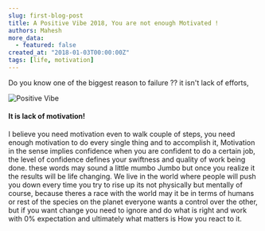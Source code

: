 ```yaml
---
slug: first-blog-post
title: A Positive Vibe 2018, You are not enough Motivated !
authors: Mahesh
more_data:
  - featured: false
created_at: "2018-01-03T00:00:00Z"
tags: [life, motivation]
---
```


Do you know one of the biggest reason to failure ?? it isn't lack of efforts,

![Positive Vibe](https://steemitimages.com/DQmP6HUsCP97tsM3fnt7UnXWEdg1d72Vxaym8FBPUoSCNvE/mv.png)

#### It is lack of motivation!

I believe you need motivation even to walk couple of steps, you need enough motivation to do every single thing and to accomplish it, Motivation in the sense implies confidence when you are confident to do a certain job, the level of confidence defines your swiftness and quality of work being done. these words may sound a little mumbo Jumbo but once you realize it the results will be life changing.
We live in the world where people will push you down every time you try to rise up its not physically but mentally of course, because theres a race with the world may it be in terms of humans or rest of the species on the planet everyone wants a control over the other, but if you want change you need to ignore and do what is right and work with 0% expectation and ultimately what matters is How you react to it.
